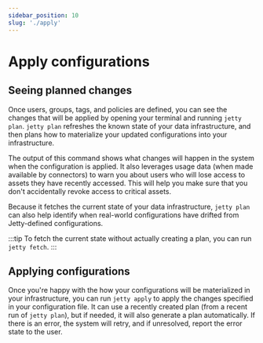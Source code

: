 ```yaml
---
sidebar_position: 10
slug: './apply'
---
```


# Apply configurations

## Seeing planned changes

Once users, groups, tags, and policies are defined, you can see the changes that will be applied by opening your terminal and running `jetty plan`. `jetty plan` refreshes the known state of your data infrastructure, and then plans how to materialize your updated configurations into your infrastructure.

The output of this command shows what changes will happen in the system when the configuration is applied. It also leverages usage data (when made available by connectors) to warn you about users who will lose access to assets they have recently accessed. This will help you make sure that you don't accidentally revoke access to critical assets.

Because it fetches the current state of your data infrastructure, `jetty plan` can also help identify when real-world configurations have drifted from Jetty-defined configurations.

:::tip
To fetch the current state without actually creating a plan, you can run `jetty fetch`.
:::

## Applying configurations

Once you're happy with the how your configurations will be materialized in your infrastructure, you can run `jetty apply` to apply the changes specified in your configuration file. It can use a recently created plan (from a recent run of `jetty plan`), but if needed, it will also generate a plan automatically. If there is an error, the system will retry, and if unresolved, report the error state to the user.
